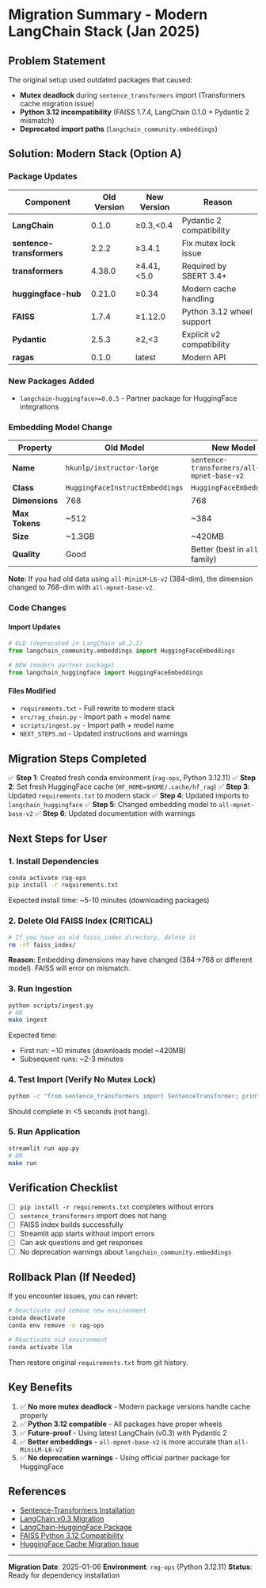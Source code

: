 # Migration Summary - Modern LangChain Stack (Jan 2025)

## Problem Statement
The original setup used outdated packages that caused:
- **Mutex deadlock** during `sentence_transformers` import (Transformers cache migration issue)
- **Python 3.12 incompatibility** (FAISS 1.7.4, LangChain 0.1.0 + Pydantic 2 mismatch)
- **Deprecated import paths** (`langchain_community.embeddings`)

## Solution: Modern Stack (Option A)

### Package Updates

| Component | Old Version | New Version | Reason |
|-----------|-------------|-------------|---------|
| **LangChain** | 0.1.0 | ≥0.3,<0.4 | Pydantic 2 compatibility |
| **sentence-transformers** | 2.2.2 | ≥3.4.1 | Fix mutex lock issue |
| **transformers** | 4.38.0 | ≥4.41,<5.0 | Required by SBERT 3.4+ |
| **huggingface-hub** | 0.21.0 | ≥0.34 | Modern cache handling |
| **FAISS** | 1.7.4 | ≥1.12.0 | Python 3.12 wheel support |
| **Pydantic** | 2.5.3 | ≥2,<3 | Explicit v2 compatibility |
| **ragas** | 0.1.0 | latest | Modern API |

### New Packages Added
- `langchain-huggingface>=0.0.5` - Partner package for HuggingFace integrations

### Embedding Model Change

| Property | Old Model | New Model |
|----------|-----------|-----------|
| **Name** | `hkunlp/instructor-large` | `sentence-transformers/all-mpnet-base-v2` |
| **Class** | `HuggingFaceInstructEmbeddings` | `HuggingFaceEmbeddings` |
| **Dimensions** | 768 | 768 |
| **Max Tokens** | ~512 | ~384 |
| **Size** | ~1.3GB | ~420MB |
| **Quality** | Good | Better (best in `all-*` family) |

**Note**: If you had old data using `all-MiniLM-L6-v2` (384-dim), the dimension changed to 768-dim with `all-mpnet-base-v2`.

### Code Changes

#### Import Updates
```python
# OLD (deprecated in LangChain ≥0.2.2)
from langchain_community.embeddings import HuggingFaceEmbeddings

# NEW (modern partner package)
from langchain_huggingface import HuggingFaceEmbeddings
```

#### Files Modified
- `requirements.txt` - Full rewrite to modern stack
- `src/rag_chain.py` - Import path + model name
- `scripts/ingest.py` - Import path + model name
- `NEXT_STEPS.md` - Updated instructions and warnings

## Migration Steps Completed

✅ **Step 1**: Created fresh conda environment (`rag-ops`, Python 3.12.11)
✅ **Step 2**: Set fresh HuggingFace cache (`HF_HOME=$HOME/.cache/hf_rag`)
✅ **Step 3**: Updated `requirements.txt` to modern stack
✅ **Step 4**: Updated imports to `langchain_huggingface`
✅ **Step 5**: Changed embedding model to `all-mpnet-base-v2`
✅ **Step 6**: Updated documentation with warnings

## Next Steps for User

### 1. Install Dependencies
```bash
conda activate rag-ops
pip install -r requirements.txt
```

Expected install time: ~5-10 minutes (downloading packages)

### 2. Delete Old FAISS Index (CRITICAL)
```bash
# If you have an old faiss_index directory, delete it
rm -rf faiss_index/
```

**Reason**: Embedding dimensions may have changed (384→768 or different model). FAISS will error on mismatch.

### 3. Run Ingestion
```bash
python scripts/ingest.py
# OR
make ingest
```

Expected time:
- First run: ~10 minutes (downloads model ~420MB)
- Subsequent runs: ~2-3 minutes

### 4. Test Import (Verify No Mutex Lock)
```bash
python -c "from sentence_transformers import SentenceTransformer; print('✅ Import successful')"
```

Should complete in <5 seconds (not hang).

### 5. Run Application
```bash
streamlit run app.py
# OR
make run
```

## Verification Checklist

- [ ] `pip install -r requirements.txt` completes without errors
- [ ] `sentence_transformers` import does not hang
- [ ] FAISS index builds successfully
- [ ] Streamlit app starts without import errors
- [ ] Can ask questions and get responses
- [ ] No deprecation warnings about `langchain_community.embeddings`

## Rollback Plan (If Needed)

If you encounter issues, you can revert:

```bash
# Deactivate and remove new environment
conda deactivate
conda env remove -n rag-ops

# Reactivate old environment
conda activate llm
```

Then restore original `requirements.txt` from git history.

## Key Benefits

1. ✅ **No more mutex deadlock** - Modern package versions handle cache properly
2. ✅ **Python 3.12 compatible** - All packages have proper wheels
3. ✅ **Future-proof** - Using latest LangChain (v0.3) with Pydantic 2
4. ✅ **Better embeddings** - `all-mpnet-base-v2` is more accurate than `all-MiniLM-L6-v2`
5. ✅ **No deprecation warnings** - Using official partner package for HuggingFace

## References

- [Sentence-Transformers Installation](https://sbert.net/docs/installation.html)
- [LangChain v0.3 Migration](https://python.langchain.com/docs/versions/v0_3/)
- [LangChain-HuggingFace Package](https://python.langchain.com/api_reference/huggingface/embeddings/langchain_huggingface.embeddings.huggingface.HuggingFaceEmbeddings.html)
- [FAISS Python 3.12 Compatibility](https://pypi.org/project/faiss-cpu/)
- [HuggingFace Cache Migration Issue](https://github.com/huggingface/transformers/issues/32345)

---

**Migration Date**: 2025-01-06
**Environment**: `rag-ops` (Python 3.12.11)
**Status**: Ready for dependency installation
